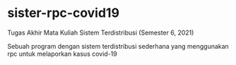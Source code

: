 # sister-rpc-covid19

Tugas Akhir Mata Kuliah Sistem Terdistribusi (Semester 6, 2021)

Sebuah program dengan sistem terdistribusi sederhana yang menggunakan rpc untuk melaporkan kasus covid-19
